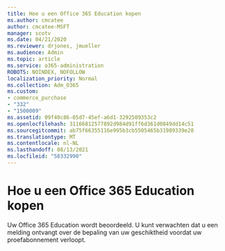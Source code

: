 ```yaml
---
title: Hoe u een Office 365 Education kopen
ms.author: cmcatee
author: cmcatee-MSFT
manager: scotv
ms.date: 04/21/2020
ms.reviewer: drjones, jmueller
ms.audience: Admin
ms.topic: article
ms.service: o365-administration
ROBOTS: NOINDEX, NOFOLLOW
localization_priority: Normal
ms.collection: Adm_O365
ms.custom:
- commerce_purchase
- "332"
- "1500009"
ms.assetid: 09f40c86-05d7-45ef-a6d1-3292509353c2
ms.openlocfilehash: 31166812577892d984d91ff6d361d0849dd14c51
ms.sourcegitcommit: ab75f66355116e995b3cb5505465b31989339e28
ms.translationtype: MT
ms.contentlocale: nl-NL
ms.lasthandoff: 08/13/2021
ms.locfileid: "58332990"
---
```

# <a name="how-to-purchase-office-365-education-plans"></a>Hoe u een Office 365 Education kopen

Uw Office 365 Education wordt beoordeeld. U kunt verwachten dat u een melding ontvangt over de bepaling van uw geschiktheid voordat uw proefabonnement verloopt.